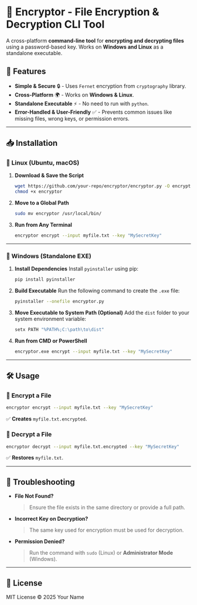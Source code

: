 # 🔐 Encryptor - File Encryption & Decryption CLI Tool

A cross-platform **command-line tool** for **encrypting and decrypting files** using a password-based key. Works on **Windows and Linux** as a standalone executable.

## 🚀 Features
- **Simple & Secure** 🔒 - Uses `Fernet` encryption from `cryptography` library.
- **Cross-Platform** 🌍 - Works on **Windows & Linux**.
- **Standalone Executable** ⚡ - No need to run with `python`.
- **Error-Handled & User-Friendly** ✅ - Prevents common issues like missing files, wrong keys, or permission errors.

---

## 📥 Installation

### 🔹 Linux (Ubuntu, macOS)

1. **Download & Save the Script**
   ```sh
   wget https://github.com/your-repo/encryptor/encryptor.py -O encryptor
   chmod +x encryptor
   ```

2. **Move to a Global Path**
   ```sh
   sudo mv encryptor /usr/local/bin/
   ```

3. **Run from Any Terminal**
   ```sh
   encryptor encrypt --input myfile.txt --key "MySecretKey"
   ```

---

### 🔹 Windows (Standalone EXE)

1. **Install Dependencies**
   Install `pyinstaller` using pip:
   ```sh
   pip install pyinstaller
   ```

2. **Build Executable**
   Run the following command to create the `.exe` file:
   ```sh
   pyinstaller --onefile encryptor.py
   ```

3. **Move Executable to System Path (Optional)**
   Add the `dist` folder to your system environment variable:
   ```sh
   setx PATH "%PATH%;C:\path\to\dist"
   ```

4. **Run from CMD or PowerShell**
   ```sh
   encryptor.exe encrypt --input myfile.txt --key "MySecretKey"
   ```

---

## 🛠 Usage

### 🔹 Encrypt a File
```sh
encryptor encrypt --input myfile.txt --key "MySecretKey"
```
✅ **Creates** `myfile.txt.encrypted`.

### 🔹 Decrypt a File
```sh
encryptor decrypt --input myfile.txt.encrypted --key "MySecretKey"
```
✅ **Restores** `myfile.txt`.

---

## 🔄 Troubleshooting

- **File Not Found?**
  > Ensure the file exists in the same directory or provide a full path.

- **Incorrect Key on Decryption?**
  > The same key used for encryption must be used for decryption.

- **Permission Denied?**
  > Run the command with `sudo` (Linux) or **Administrator Mode** (Windows).

---

## 📜 License
MIT License © 2025 Your Name

